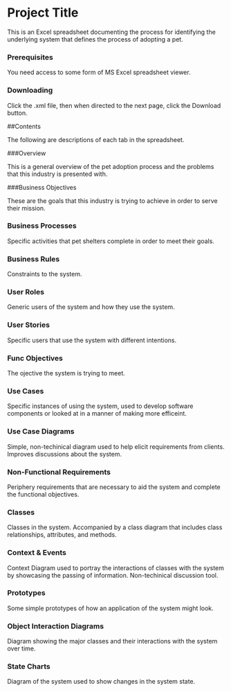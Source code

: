 # Project Title

This is an Excel spreadsheet documenting the process for identifying the underlying system that defines the process of adopting a pet.  


### Prerequisites

You need access to some form of MS Excel spreadsheet viewer.


### Downloading

Click the .xml file, then when directed to the next page, click the Download button.

##Contents

The following are descriptions of each tab in the spreadsheet.

###Overview

This is a general overview of the pet adoption process and the problems that this industry is presented with.

###Business Objectives

These are the goals that this industry is trying to achieve in order to serve their mission.

### Business Processes

Specific activities that pet shelters complete in order to meet their goals.

### Business Rules

Constraints to the system.

### User Roles

Generic users of the system and how they use the system.

### User Stories

Specific users that use the system with different intentions.

### Func Objectives

The ojective the system is trying to meet.

### Use Cases

Specific instances of using the system, used to develop software components or looked at in a manner of making more efficeint.

### Use Case Diagrams

Simple, non-techinical diagram used to help elicit requirements from clients.  Improves discussions about the system.

###  Non-Functional Requirements

Periphery requirements that are necessary to aid the system and complete the functional objectives.

### Classes

Classes in the system.  Accompanied by a class diagram that includes class relationships, attributes, and methods.

### Context & Events

Context Diagram used to portray the interactions of classes with the system by showcasing the passing of information.  Non-techinical discussion tool.

### Prototypes

Some simple prototypes of how an application of the system might look.

### Object Interaction Diagrams

Diagram showing the major classes and their interactions with the system over time.

### State Charts

Diagram of the system used to show changes in the system state.



